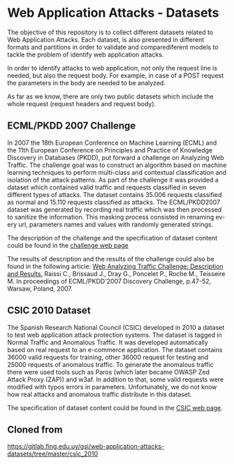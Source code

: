 # Web Application Attacks - Datasets

The objective of this repository is to collect different datasets related to Web Application Attacks. Each dataset, is also presented in different formats and partitions in order to validate and comparediferent models to tackle the problem of identify web application attacks.

In order to identify attacks to web application, not only the request line is needed, but also the request body. For example, in case of a POST request the parameters in the body are needed to be analyzed.

As far as we know, there are only two public datasets which include the whole request (request headers and request body).

## ECML/PKDD 2007 Challenge
In 2007 the 18th European Conference on Machine Learning (ECML) and the 11th European Conference on Principles and Practice of Knowledge Discovery in Databases (PKDD), put forward a challenge on Analyzing Web Traffic. The challenge goal was to construct an algorithm based on machine learning techniques to perform multi-class and contextual classification and isolation of the attack patterns. As part of the challenge it was provided a dataset which contained valid traffic and requests classified in seven different types of attacks. The dataset contains 35.006 requests classified as normal and 15.110 requests classified as attacks. The ECML/PKDD2007 dataset was generated by recording real traffic which was then processed to sanitize the information. This masking process consisted in renaming ev- ery url, parameters names and values with randomly generated strings.

The description of the challenge and the specification of dataset content could be found in the [challenge web page](http://www.lirmm.fr/pkdd2007-challenge/index.html "Attack Challenge - ECML/PKDD Workshop") 

The results of description and the results of the challenge could also be found in the following article:
[Web Analyzing Traffic Challenge: Description and Results.](https://hal-lirmm.ccsd.cnrs.fr/lirmm-00168955) Raissi C., Brissaud J., Dray G., Poncelet P., Roche M., Teisseire M. In proceedings of ECML/PKDD'2007 Discovery Challenge, p.47-52, Warsaw, Poland, 2007. 

## CSIC 2010 Dataset  
The Spanish Research National Council (CSIC) developed in 2010 a dataset to test web application attack protection systems. The dataset is tagged in Normal Traffic and Anomalous Traffic. It was developed automatically based on real request to an e-commerce application. The dataset contains 36000 valid requests for training, other 36000 request for testing and 25000 requests of anomalous traffic. To generate the anomalous traffic there were used tools such as Paros (which later became OWASP Zed Attack Proxy (ZAP)) and w3af. In addition to that, some valid requests were modified with typos errors in parameters. Unfortunately, we do not know how real attacks and anomalous traffic distribute in this dataset. 

The specification of dataset content could be found in the [CSIC web page](http://www.isi.csic.es/dataset/ "HTTP DATASET CSIC 2010").


## Cloned from

https://gitlab.fing.edu.uy/gsi/web-application-attacks-datasets/tree/master/csic_2010